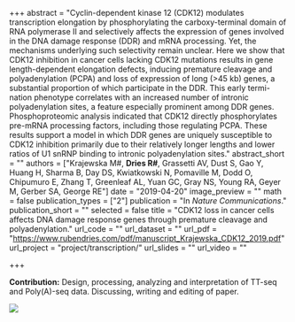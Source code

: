 +++
abstract = "Cyclin-dependent kinase 12 (CDK12) modulates transcription elongation by phosphorylating the carboxy-terminal domain of RNA polymerase II and selectively affects the expression of genes involved in the DNA damage response (DDR) and mRNA processing. Yet, the mechanisms underlying such selectivity remain unclear. Here we show that CDK12 inhibition in cancer cells lacking CDK12 mutations results in gene length-dependent elongation defects, inducing premature cleavage and polyadenylation (PCPA) and loss of expression of long (>45 kb) genes, a substantial proportion of which participate in the DDR. This early termi- nation phenotype correlates with an increased number of intronic polyadenylation sites, a feature especially prominent among DDR genes. Phosphoproteomic analysis indicated that CDK12 directly phosphorylates pre-mRNA processing factors, including those regulating PCPA. These results support a model in which DDR genes are uniquely susceptible to CDK12 inhibition primarily due to their relatively longer lengths and lower ratios of U1 snRNP binding to intronic polyadenylation sites."
abstract_short = ""
authors = ["Krajewska M#, **Dries R#**, Grassetti AV, Dust S, Gao Y, Huang H, Sharma B, Day DS, Kwiatkowski N, Pomaville M, Dodd O, Chipumuro E, Zhang T, Greenleaf AL, Yuan GC, Gray NS, Young RA, Geyer M, Gerber SA, George RE"]
date = "2019-04-20"
image_preview = ""
math = false
publication_types = ["2"]
publication = "In *Nature Communications*."
publication_short = ""
selected = false
title = "CDK12 loss in cancer cells affects DNA damage response genes through premature cleavage and polyadenylation."
url_code = ""
url_dataset = ""
url_pdf = "https://www.rubendries.com/pdf/manuscript_Krajewska_CDK12_2019.pdf"
url_project = "project/transcription/"
url_slides = ""
url_video = ""

+++

**Contribution:** Design, processing, analyzing and interpretation of TT-seq and Poly(A)-seq data. Discussing, writing and editing of paper.

![](/img/summary_CDK12_Krajewska.png)
